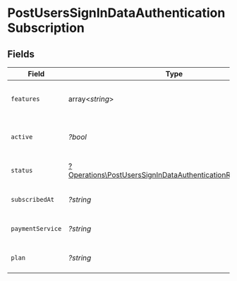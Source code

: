 # PostUsersSignInDataAuthenticationSubscription


## Fields

| Field                                                                                                                                     | Type                                                                                                                                      | Required                                                                                                                                  | Description                                                                                                                               | Example                                                                                                                                   |
| ----------------------------------------------------------------------------------------------------------------------------------------- | ----------------------------------------------------------------------------------------------------------------------------------------- | ----------------------------------------------------------------------------------------------------------------------------------------- | ----------------------------------------------------------------------------------------------------------------------------------------- | ----------------------------------------------------------------------------------------------------------------------------------------- |
| `features`                                                                                                                                | array<*string*>                                                                                                                           | :heavy_minus_sign:                                                                                                                        | List of features allowed on your Plex Pass subscription                                                                                   |                                                                                                                                           |
| `active`                                                                                                                                  | *?bool*                                                                                                                                   | :heavy_minus_sign:                                                                                                                        | If the account's Plex Pass subscription is active                                                                                         | true                                                                                                                                      |
| `status`                                                                                                                                  | [?Operations\PostUsersSignInDataAuthenticationResponseStatus](../../Models/Operations/PostUsersSignInDataAuthenticationResponseStatus.md) | :heavy_minus_sign:                                                                                                                        | String representation of subscriptionActive                                                                                               | Inactive                                                                                                                                  |
| `subscribedAt`                                                                                                                            | *?string*                                                                                                                                 | :heavy_minus_sign:                                                                                                                        | Date the account subscribed to Plex Pass                                                                                                  | 2021-04-12T18:21:12Z                                                                                                                      |
| `paymentService`                                                                                                                          | *?string*                                                                                                                                 | :heavy_minus_sign:                                                                                                                        | Payment service used for your Plex Pass subscription                                                                                      |                                                                                                                                           |
| `plan`                                                                                                                                    | *?string*                                                                                                                                 | :heavy_minus_sign:                                                                                                                        | Name of Plex Pass subscription plan                                                                                                       |                                                                                                                                           |